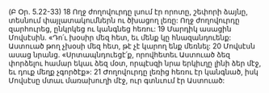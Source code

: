 (Բ Օր. 5.22-33)
18 Ողջ ժողովուրդը լսում էր որոտը, շեփորի ձայնը, տեսնում փայլատակումներն ու ծխացող լեռը: Ողջ ժողովուրդը զարհուրեց, ընկրկեց ու կանգնեց հեռու: 19 Մարդիկ ասացին Մովսէսին. «Դո՛ւ խօսիր մեզ հետ, եւ մենք կը հնազանդուենք: Աստուած թող չխօսի մեզ հետ, թէ չէ կարող ենք մեռնել: 20 Մովսէսն ասաց նրանց. «Սրտապնդուեցէ՛ք, որովհետեւ Աստուած ձեզ փորձելու համար եկաւ ձեզ մօտ, որպէսզի նրա երկիւղը լինի ձեր մէջ, եւ դուք մեղք չգործէք»: 21 Ժողովուրդը լեռից հեռու էր կանգնած, իսկ Մովսէսը մտաւ մառախուղի մէջ, ուր գտնւում էր Աստուած:
